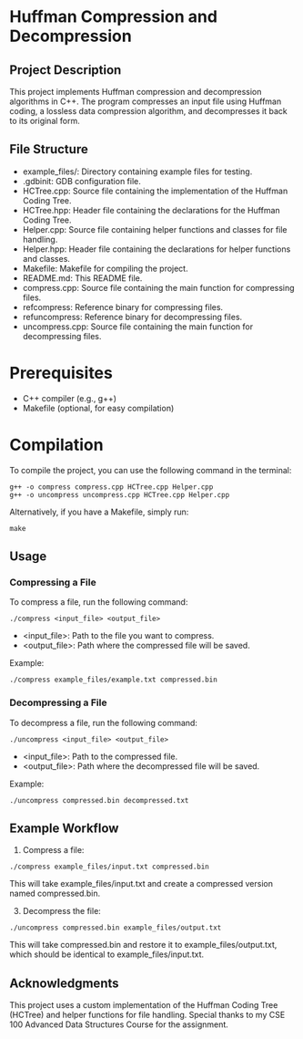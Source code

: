 
# Huffman Compression and Decompression

## Project Description

This project implements Huffman compression and decompression algorithms in C++. The program compresses an input file using Huffman coding, a lossless data compression algorithm, and decompresses it back to its original form.

## File Structure

- example_files/: Directory containing example files for testing.
- .gdbinit: GDB configuration file.
- HCTree.cpp: Source file containing the implementation of the Huffman Coding Tree.
- HCTree.hpp: Header file containing the declarations for the Huffman Coding Tree.
- Helper.cpp: Source file containing helper functions and classes for file handling.
- Helper.hpp: Header file containing the declarations for helper functions and classes.
- Makefile: Makefile for compiling the project.
- README.md: This README file.
- compress.cpp: Source file containing the main function for compressing files.
- refcompress: Reference binary for compressing files.
- refuncompress: Reference binary for decompressing files.
- uncompress.cpp: Source file containing the main function for decompressing files.

# Prerequisites

- C++ compiler (e.g., g++)
- Makefile (optional, for easy compilation)

# Compilation

To compile the project, you can use the following command in the terminal:

```
g++ -o compress compress.cpp HCTree.cpp Helper.cpp
g++ -o uncompress uncompress.cpp HCTree.cpp Helper.cpp
```

Alternatively, if you have a Makefile, simply run:

```
make
```

## Usage

### Compressing a File

To compress a file, run the following command:

```
./compress <input_file> <output_file>
```

- <input_file>: Path to the file you want to compress.
- <output_file>: Path where the compressed file will be saved.

Example:

```
./compress example_files/example.txt compressed.bin
```

### Decompressing a File

To decompress a file, run the following command:

```
./uncompress <input_file> <output_file>
```

- <input_file>: Path to the compressed file.
- <output_file>: Path where the decompressed file will be saved.
  
Example:

```
./uncompress compressed.bin decompressed.txt
```

## Example Workflow

1. Compress a file:

```
./compress example_files/input.txt compressed.bin
```

This will take example_files/input.txt and create a compressed version named compressed.bin.

3. Decompress the file:

```
./uncompress compressed.bin example_files/output.txt
```

This will take compressed.bin and restore it to example_files/output.txt, which should be identical to example_files/input.txt.

## Acknowledgments

This project uses a custom implementation of the Huffman Coding Tree (HCTree) and helper functions for file handling.
Special thanks to my CSE 100 Advanced Data Structures Course for the assignment. 
